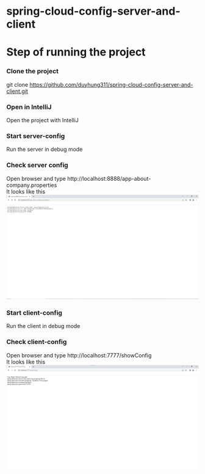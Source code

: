 # spring-cloud-config-server-and-client

# Step of running the project
### Clone the project
  git clone https://github.com/duyhung311/spring-cloud-config-server-and-client.git
### Open in IntelliJ
  Open the project with IntelliJ
### Start server-config
  Run the server in debug mode
### Check server config
  Open browser and type http://localhost:8888/app-about-company.properties  
  It looks like this
  ![alt text](https://github.com/duyhung311/spring-cloud-config-server-and-client/blob/main/server-config.png)
### Start client-config
  Run the client in debug mode 
### Check client-config
  Open browser and type http://localhost:7777/showConfig  
  It looks like this
  ![alt text](https://github.com/duyhung311/spring-cloud-config-server-and-client/blob/main/client-recieve.png)

